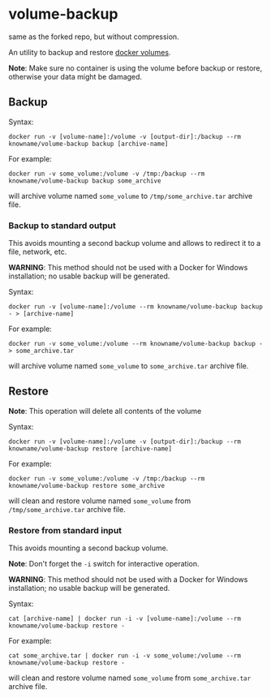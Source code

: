# volume-backup

same as the forked repo, but without compression.

An utility to backup and restore [docker volumes](https://docs.docker.com/engine/reference/commandline/volume/). 

**Note**: Make sure no container is using the volume before backup or restore, otherwise your data might be damaged.

## Backup

Syntax:

    docker run -v [volume-name]:/volume -v [output-dir]:/backup --rm knowname/volume-backup backup [archive-name]

For example:

    docker run -v some_volume:/volume -v /tmp:/backup --rm knowname/volume-backup backup some_archive

will archive volume named `some_volume` to `/tmp/some_archive.tar` archive file.

### Backup to standard output

This avoids mounting a second backup volume and allows to redirect it to a file, network, etc.

**WARNING**: This method should not be used with a Docker for Windows installation; no usable backup will be generated.

Syntax:

    docker run -v [volume-name]:/volume --rm knowname/volume-backup backup - > [archive-name]

For example:

    docker run -v some_volume:/volume --rm knowname/volume-backup backup - > some_archive.tar

will archive volume named `some_volume` to `some_archive.tar` archive file.

## Restore

**Note**: This operation will delete all contents of the volume

Syntax:

    docker run -v [volume-name]:/volume -v [output-dir]:/backup --rm knowname/volume-backup restore [archive-name]

For example:

    docker run -v some_volume:/volume -v /tmp:/backup --rm knowname/volume-backup restore some_archive

will clean and restore volume named `some_volume` from `/tmp/some_archive.tar` archive file.

### Restore from standard input

This avoids mounting a second backup volume.

**Note**: Don't forget the `-i` switch for interactive operation.

**WARNING**: This method should not be used with a Docker for Windows installation; no usable backup will be generated.

Syntax:

    cat [archive-name] | docker run -i -v [volume-name]:/volume --rm knowname/volume-backup restore -

For example:

    cat some_archive.tar | docker run -i -v some_volume:/volume --rm knowname/volume-backup restore -

will clean and restore volume named `some_volume` from `some_archive.tar` archive file.
